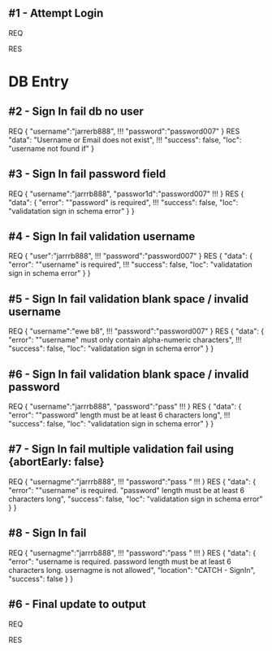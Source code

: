 ## #1 - Attempt Login
REQ

RES

# DB Entry



## #2 - Sign In fail db no user
REQ
{
	"username":"jarrerb888", !!!
	"password":"password007"
}
RES
	"data": "Username or Email does not exist", !!!
	"success": false,
	"loc": "username not found if"
}
## #3 - Sign In fail password field
REQ
{
	"username":"jarrrb888",
	"passwor1d":"password007" !!!
}
RES
{
	"data": {
		"error": "\"password\" is required", !!!
		"success": false,
		"loc": "validatation sign in schema error"
	}
}

## #4 - Sign In fail validation username
REQ
{
	"user":"jarrrb888", !!!
	"password":"password007"
}
RES
{
	"data": {
		"error": "\"username\" is required", !!!
		"success": false,
		"loc": "validatation sign in schema error"
	}
}
## #5 - Sign In fail validation blank space / invalid username
REQ
{
	"username":"ewe  b8", !!!
	"password":"password007"
}
RES
{
	"data": {
		"error": "\"username\" must only contain alpha-numeric characters", !!!
		"success": false,
		"loc": "validatation sign in schema error"
	}
}
## #6 - Sign In fail validation blank space / invalid password
REQ
{
	"username":"jarrrb888",
	"password":"pass" !!!
}
RES
{
	"data": {
		"error": "\"password\" length must be at least 6 characters long", !!!
		"success": false,
		"loc": "validatation sign in schema error"
	}
}
## #7 - Sign In fail multiple validation fail using {abortEarly: false}
REQ
{
	"usernagme":"jarrrb888", !!!
	"password":"pass    " !!!
}
RES
{
	"data": {
		"error": "\"username\" is required. \"password\" length must be at least 6 characters long",
		"success": false,
		"loc": "validatation sign in schema error"
	}
}
## #8 - Sign In fail 
REQ
{
	"usernagme":"jarrrb888", !!!
	"password":"pass    " !!!
}
RES
{
	"data": {
		"error": "username is required. password length must be at least 6 characters long. usernagme is not allowed",
		"location": "CATCH - SignIn",
		"success": false
	}
}

## #6 - Final update to output
REQ

RES
